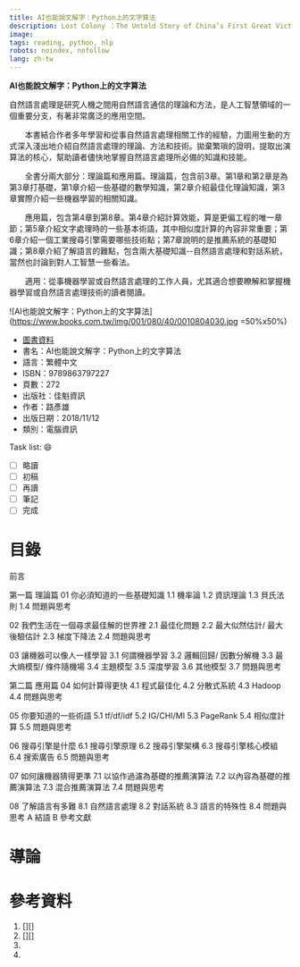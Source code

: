 ```yaml
---
title: AI也能說文解字：Python上的文字算法
description: Lost Colony ：The Untold Story of China’s First Great Victory over the West by Tonio Andrade
image: 
tags: reading, python, nlp
robots: noindex, nofollow
lang: zh-tw
---
```


**AI也能說文解字：Python上的文字算法**

自然語言處理是研究人機之間用自然語言通信的理論和方法，是人工智慧領域的一個重要分支，有著非常廣泛的應用空間。

　　本書結合作者多年學習和從事自然語言處理相關工作的經驗，力圖用生動的方式深入淺出地介紹自然語言處理的理論、方法和技術。拋棄繁瑣的證明，提取出演算法的核心，幫助讀者儘快地掌握自然語言處理所必備的知識和技能。

　　全書分兩大部分：理論篇和應用篇。理論篇，包含前3章。第1章和第2章是為第3章打基礎，第1章介紹一些基礎的數學知識，第2章介紹最佳化理論知識，第3章實際介紹一些機器學習的相關知識。

　　應用篇，包含第4章到第8章。第4章介紹計算效能，算是更偏工程的唯一章節；第5章介紹文字處理時的一些基本術語，其中相似度計算的內容非常重要；第6章介紹一個工業搜尋引擎需要哪些技術點；第7章說明的是推薦系統的基礎知識；第8章介紹了解語言的難點，包含兩大基礎知識--自然語言處理和對話系統，當然也討論到對人工智慧一些看法。

　　適用：從事機器學習或自然語言處理的工作人員，尤其適合想要瞭解和掌握機器學習或自然語言處理技術的讀者閱讀。
<!--more-->


![AI也能說文解字：Python上的文字算法](https://www.books.com.tw/img/001/080/40/0010804030.jpg =50%x50%)
* [圖書資料](http://www.books.com.tw/products/0010804030)
* 書名：AI也能說文解字：Python上的文字算法
* 語言：繁體中文
* ISBN：9789863797227
* 頁數：272
* 出版社：佳魁資訊
* 作者：路彥雄
* 出版日期：2018/11/12
* 類別：電腦資訊
 
Task list: :smile:

- [ ] 略讀
- [ ] 初稿
- [ ] 再讀
- [ ] 筆記
- [ ] 完成

# 目錄

前言

第一篇 理論篇
01 你必須知道的一些基礎知識
1.1 機率論
1.2 資訊理論
1.3 貝氏法則
1.4 問題與思考

02 我們生活在一個尋求最佳解的世界裡
2.1 最佳化問題
2.2 最大似然估計/ 最大後驗估計
2.3 梯度下降法
2.4 問題與思考

03 讓機器可以像人一樣學習
3.1 何謂機器學習
3.2 邏輯回歸/ 因數分解機
3.3 最大熵模型/ 條件隨機場
3.4 主題模型
3.5 深度學習
3.6 其他模型
3.7 問題與思考

第二篇 應用篇
04 如何計算得更快
4.1 程式最佳化
4.2 分散式系統
4.3 Hadoop
4.4 問題與思考

05 你要知道的一些術語
5.1 tf/df/idf
5.2 IG/CHI/MI
5.3 PageRank
5.4 相似度計算
5.5 問題與思考

06 搜尋引擎是什麼
6.1 搜尋引擎原理
6.2 搜尋引擎架構
6.3 搜尋引擎核心模組
6.4 搜索廣告
6.5 問題與思考

07 如何讓機器猜得更準
7.1 以協作過濾為基礎的推薦演算法
7.2 以內容為基礎的推薦演算法
7.3 混合推薦演算法
7.4 問題與思考

08 了解語言有多難
8.1 自然語言處理
8.2 對話系統
8.3 語言的特殊性
8.4 問題與思考
A 結語
B 參考文獻

# 導論




 
# 參考資料
1. [][]
2. [][]
3. 
4. 



[決戰熱蘭遮]: https://www.books.com.tw/products/0010773335 "決戰熱蘭遮"
[熱蘭遮城日誌]: https://zh.wikipedia.org/wiki/%E7%86%B1%E8%98%AD%E9%81%AE%E5%9F%8E%E6%97%A5%E8%AA%8C "熱蘭遮城日誌"
[google]: https://www.google.com "Search Engine"